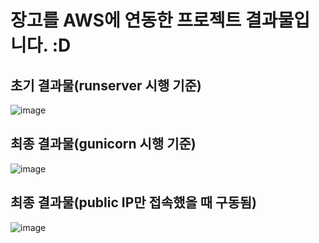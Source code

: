 # 장고를 AWS에 연동한 프로젝트 결과물입니다. :D

## 초기 결과물(runserver 시행 기준)
![image](https://github.com/user-attachments/assets/3fcda839-84b8-415e-aa5d-642f001a5ed1)

## 최종 결과물(gunicorn 시행 기준)
![image](https://github.com/user-attachments/assets/09ebda1c-da42-4bc3-9928-85b881a5a01d)

## 최종 결과물(public IP만 접속했을 때 구동됨)
![image](https://github.com/user-attachments/assets/389efbff-461f-40d8-b2bb-71f1d846aada)
